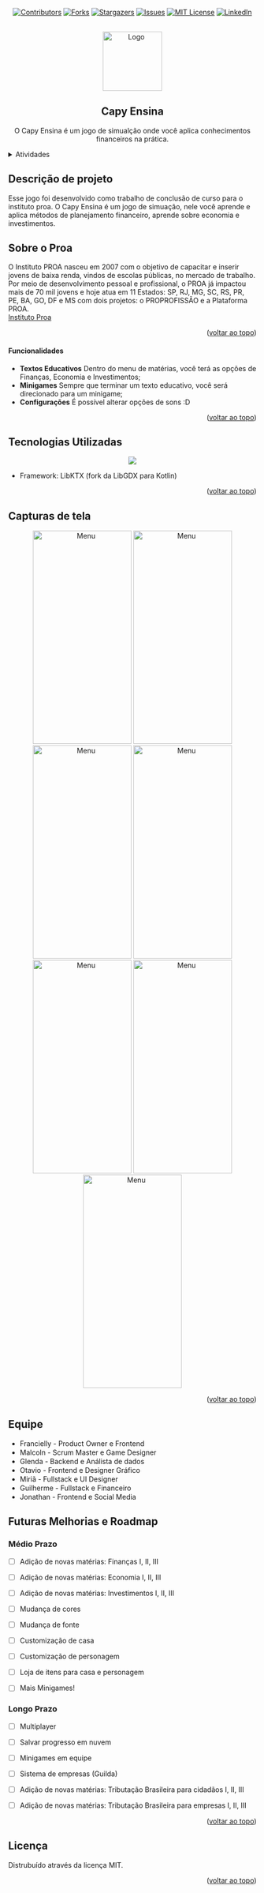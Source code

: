 <!-- Usei este modelo como base de edição: https://github.com/othneildrew/Best-README-Template -->
<a id="readme-top"></a>
<!--
*** Caso queira mudar qualquercoisa aqui, pode enviar seu 
*** commit alterando o que deseja :D
-->
<div align="center">

[![Contributors][contributors-shield]][contributors-url]
[![Forks][forks-shield]][forks-url]
[![Stargazers][stars-shield]][stars-url]
[![Issues][issues-shield]][issues-url]
[![MIT License][license-shield]][license-url]
[![LinkedIn][linkedin-shield]][linkedin-url]
</div>

<!-- PROJECT LOGO -->
<br/>
<div align="center">
  <img src="readme-images/capyensina.png" alt="Logo" width="120" height="120">
  
  <h2 align="center">Capy Ensina</h2>

  <p align="center">
    O Capy Ensina é um jogo de simualção onde você aplica conhecimentos financeiros na prática.
    </br>
  </p>
</div>
<!-- END: PROJECT LOGO -->

<!-- Tabela de resumo -->
<details>
  <summary>Atividades</summary>
  <ol>
    <!-- Segundo: Descrição (com sublista) -->
    <li>
      <a href="#descrição-do-projeto">Descrição</a>
      <ul>
        <li><a href="#funcionalidades">Funcionalidades</a></li>
      </ul>
    </li>
    <!-- Primeiro: Sobre -->
    <li>
      <a href="#sobre-o-proa">Sobre o Proa</a>
    </li>
    <!-- Terceiro: Tecnologias Usadas -->
    <li>
      <a href="#tecnologias-utilizadas">Tecnologias Utilizadas</a>
    </li>
    <!-- Quinto: Capturas de tela -->
    <li>
      <a href="#capturas-de-tela">Capturas de tela</a>
    </li>
    <!-- Sexto: Capturas de tela -->
    <li>
      <a href="#equipe">Equipe</a>
    </li>
    <!-- Sétimo: Futuras Melhorias -->
    <li>
      <a href="#futuras-melhorias-e-roadmap">Futuras Melhorias</a>
    </li>
    <!-- Oitavo: Licença -->
    <li>
      <a href="#licença">Licença</a>
    </li>
  </ol>
</details>
<!-- END: Tabela de resumo -->

<!-- Descrição de projeto -->
## Descrição de projeto
<a id="#desc"></a>
Esse jogo foi desenvolvido como trabalho de conclusão de curso para o instituto proa.
O Capy Ensina é um jogo de simuação, nele você aprende e aplica métodos de planejamento 
financeiro, aprende sobre economia e investimentos.

<!-- SOBRE O PROA -->
## Sobre o Proa
<a id="#sobre-o-proa"></a>
O Instituto PROA nasceu em 2007 com o objetivo de capacitar e inserir jovens de baixa renda, vindos de escolas públicas, no mercado de trabalho. Por meio de desenvolvimento pessoal e profissional, o PROA já impactou mais de 70 mil jovens e hoje atua em 11 Estados: SP, RJ, MG, SC, RS, PR, PE, BA, GO, DF e MS com dois projetos: o PROPROFISSÃO e a Plataforma PROA.
</br>
<a href="https://www.proa.org.br">Instituto Proa</a>

<p align="right">(<a href="#readme-top">voltar ao topo</a>)</p>

<!-- Funcionalidades -->
#### Funcionalidades

- **Textos Educativos** Dentro do menu de matérias, você terá as opções de Finanças, Economia e Investimentos;
- **Minigames** Sempre que terminar um texto educativo, você será direcionado para um minigame;
- **Configurações** É possível alterar opções de sons :D
 
<!-- END: Funcionalidades -->

<p align="right">(<a href="#readme-top">voltar ao topo</a>)</p>
<!-- END: Descrição de projeto -->

<!-- Tecnologias -->
## Tecnologias Utilizadas

<p align="center">
  <a href="https://skillicons.dev">
    <img src="https://skillicons.dev/icons?i=kotlin,androidstudio,discord,github,nodejs,stackoverflow,idea,gradle,java"/>
  </a>
</p>

- Framework: LibKTX (fork da LibGDX para Kotlin)

<p align="right">(<a href="#readme-top">voltar ao topo</a>)</p>
<!-- END: Tecnologias -->

<!-- Capturas de tela -->
## Capturas de tela
<div align="center">
  <img src="readme-images/splash.png" alt="Menu" width="200" height="432">
  <img src="readme-images/historia.png" alt="Menu" width="200" height="432">
  <img src="readme-images/materias.png" alt="Menu" width="200" height="432">
  <img src="readme-images/introducao.png" alt="Menu" width="200" height="432">
  <img src="readme-images/quiz.png" alt="Menu" width="200" height="432">
  <img src="readme-images/quiz2.png" alt="Menu" width="200" height="432">
  <img src="readme-images/fimdoquiz.png" alt="Menu" width="200" height="432">
</div>

<p align="right">(<a href="#readme-top">voltar ao topo</a>)</p>
<!-- END: Capturas de tela -->

## Equipe
- Francielly - Product Owner e Frontend   <a href="https://github.com/fraanDev"><img src="https://skillicons.dev/icons?i=github" width="15" height="15"/></a>
- Malcoln - Scrum Master e Game Designer  <a href="https://github.com/MalcolnLMR"><img src="https://skillicons.dev/icons?i=github" width="15" height="15"/></a>
- Glenda - Backend e Análista de dados    <a href="https://github.com/glendalvesx"><img src="https://skillicons.dev/icons?i=github" width="15" height="15"/></a>
- Otavio - Frontend e Designer Gráfico    <a href="https://github.com/otavio2703"><img src="https://skillicons.dev/icons?i=github" width="15" height="15"/></a>
- Miriã - Fullstack e UI Designer         <a href="https://github.com/miri12345"><img src="https://skillicons.dev/icons?i=github" width="15" height="15"/></a>
- Guilherme - Fullstack e Financeiro      <a href="https://github.com/Guilherme-026"><img src="https://skillicons.dev/icons?i=github" width="15" height="15"/></a>
- Jonathan - Frontend e Social Media      <a href="https://github.com/JonathanDevHub"><img src="https://skillicons.dev/icons?i=github" width="15" height="15"/></a>

<!-- Futuras Melhorias -->
## Futuras Melhorias e Roadmap
### Médio Prazo

- [ ] Adição de novas matérias: Finanças I, II, III
- [ ] Adição de novas matérias: Economia I, II, III
- [ ] Adição de novas matérias: Investimentos I, II, III
- [ ] Mudança de cores
- [ ] Mudança de fonte
- [ ] Customização de casa
- [ ] Customização de personagem
- [ ] Loja de itens para casa e personagem
- [ ] Mais Minigames!


### Longo Prazo

- [ ] Multiplayer
- [ ] Salvar progresso em nuvem
- [ ] Minigames em equipe
- [ ] Sistema de empresas (Guilda)
- [ ] Adição de novas matérias: Tributação Brasileira para cidadãos I, II, III
- [ ] Adição de novas matérias: Tributação Brasileira para empresas I, II, III


<p align="right">(<a href="#readme-top">voltar ao topo</a>)</p>
<!-- END: Futuras Melhorias -->

<!-- LICENSE -->
## Licença

Distrubuído através da licença MIT.

<p align="right">(<a href="#readme-top">voltar ao topo</a>)</p>
<!-- END: LICENSE -->

[contributors-shield]: https://img.shields.io/github/contributors/Capy-Ensina/game-app.svg?style=for-the-badge
[contributors-url]: https://github.com/Capy-Ensina/game-app/graphs/contributors
[forks-shield]: https://img.shields.io/github/forks/Capy-Ensina/game-app?style=for-the-badge
[forks-url]: https://github.com/Capy-Ensina/game-app/network/members
[stars-shield]: https://img.shields.io/github/stars/Capy-Ensina/game-app.svg?style=for-the-badge
[stars-url]: https://github.com/Capy-Ensina/game-app/stargazers
[issues-shield]: https://img.shields.io/github/issues/Capy-Ensina/game-app.svg?style=for-the-badge
[issues-url]: https://github.com/Capy-Ensina/game-app/issues
[license-shield]: https://img.shields.io/github/license/Capy-Ensina/game-app.svg?style=for-the-badge
[license-url]: https://github.com/Capy-Ensina/game-app/blob/master/LICENSE.txt
[linkedin-shield]: https://img.shields.io/badge/-LinkedIn-black.svg?style=for-the-badge&logo=linkedin&colorB=555
[linkedin-url]: https://www.linkedin.com/company/capy-ensina
